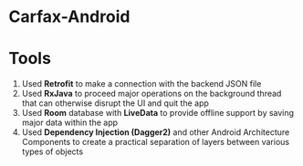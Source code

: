 # Carfax-Android 

# Tools 
1. Used **Retrofit** to make a connection with the backend JSON file
2. Used **RxJava** to proceed major operations on the background thread that can otherwise disrupt the UI and quit the app
3. Used **Room** database with **LiveData** to provide offline support by saving major data within the app
4. Used **Dependency Injection (Dagger2)** and other Android Architecture Components to create a practical separation of layers between various types of objects
